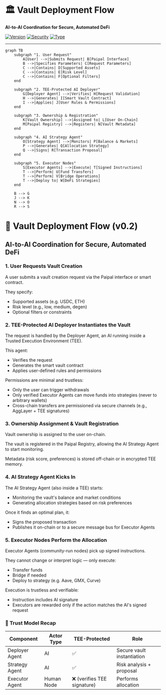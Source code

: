 # <div align="center">
  <h1>🏛️ Vault Deployment Flow</h1>
  <p><strong>AI-to-AI Coordination for Secure, Automated DeFi</strong></p>
  
  [![Version](https://img.shields.io/badge/Version-v0.2-blue)](https://paipal.ai)
  [![Security](https://img.shields.io/badge/Security-TEE_Protected-green)](https://paipal.ai)
  [![Type](https://img.shields.io/badge/Type-Technical_Spec-orange)](https://docs.paipal.ai)
</div>

---

```mermaid
graph TB
    subgraph "1. User Request"
        A[User] -->|Submits Request| B[Paipal Interface]
        B -->|Specifies Parameters| C[Request Parameters]
        C -->|Contains| D[Supported Assets]
        C -->|Contains| E[Risk Level]
        C -->|Contains| F[Optional Filters]
    end

    subgraph "2. TEE-Protected AI Deployer"
        G[Deployer Agent] -->|Verifies| H[Request Validation]
        H -->|Generates| I[Smart Vault Contract]
        I -->|Applies| J[User Rules & Permissions]
    end

    subgraph "3. Ownership & Registration"
        K[Vault Ownership] -->|Assigned to| L[User On-Chain]
        M[Paipal Registry] -->|Registers| N[Vault Metadata]
    end

    subgraph "4. AI Strategy Agent"
        O[Strategy Agent] -->|Monitors| P[Balance & Markets]
        P -->|Generates| Q[Allocation Strategy]
        Q -->|Signs| R[Transaction Proposal]
    end

    subgraph "5. Executor Nodes"
        S[Executor Agents] -->|Execute| T[Signed Instructions]
        T -->|Perform| U[Fund Transfers]
        T -->|Perform| V[Bridge Operations]
        T -->|Deploy to| W[DeFi Strategies]
    end

    B --> G
    J --> K
    N --> O
    R --> S
```

# 🚀 Vault Deployment Flow (v0.2)
## AI-to-AI Coordination for Secure, Automated DeFi

### 1. User Requests Vault Creation
A user submits a vault creation request via the Paipal interface or smart contract.

They specify:
- Supported assets (e.g. USDC, ETH)
- Risk level (e.g., low, medium, degen)
- Optional filters or constraints

### 2. TEE-Protected AI Deployer Instantiates the Vault
The request is handled by the Deployer Agent, an AI running inside a Trusted Execution Environment (TEE).

This agent:
- Verifies the request
- Generates the smart vault contract
- Applies user-defined rules and permissions

Permissions are minimal and trustless:
- Only the user can trigger withdrawals
- Only verified Executor Agents can move funds into strategies (never to arbitrary wallets)
- Cross-chain transfers are permissioned via secure channels (e.g., AggLayer + TEE signatures)

### 3. Ownership Assignment & Vault Registration
Vault ownership is assigned to the user on-chain.

The vault is registered in the Paipal Registry, allowing the AI Strategy Agent to start monitoring.

Metadata (risk score, preferences) is stored off-chain or in encrypted TEE memory.

### 4. AI Strategy Agent Kicks In
The AI Strategy Agent (also inside a TEE) starts:
- Monitoring the vault's balance and market conditions
- Generating allocation strategies based on risk preferences

Once it finds an optimal plan, it:
- Signs the proposed transaction
- Publishes it on-chain or to a secure message bus for Executor Agents

### 5. Executor Nodes Perform the Allocation
Executor Agents (community-run nodes) pick up signed instructions.

They cannot change or interpret logic — only execute:
- Transfer funds
- Bridge if needed
- Deploy to strategy (e.g. Aave, GMX, Curve)

Execution is trustless and verifiable:
- Instruction includes AI signature
- Executors are rewarded only if the action matches the AI's signed request

### 🔐 Trust Model Recap

| Component | Actor Type | TEE-Protected | Role |
|-----------|------------|---------------|------|
| Deployer Agent | AI | ✅ | Secure vault instantiation |
| Strategy Agent | AI | ✅ | Risk analysis + proposal |
| Executor Agent | Human Node | ❌ (verifies TEE signature) | Performs allocation | 